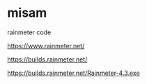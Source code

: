 # misam
rainmeter code

https://www.rainmeter.net/

https://builds.rainmeter.net/

https://builds.rainmeter.net/Rainmeter-4.3.exe

